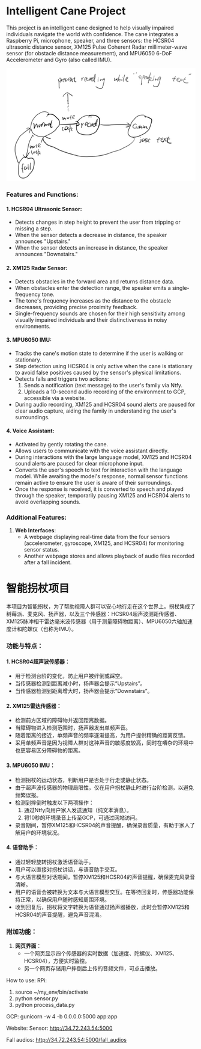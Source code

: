 # Intelligent Cane Project

This project is an intelligent cane designed to help visually impaired individuals navigate the world with confidence. The cane integrates a Raspberry Pi, microphone, speaker, and three sensors: the HCSR04 ultrasonic distance sensor, XM125 Pulse Coherent Radar millimeter-wave sensor (for obstacle distance measurement), and MPU6050 6-DoF Accelerometer and Gyro (also called IMU).

![StateTransfer](./state.png "StateTransfer")

### Features and Functions:

#### 1. **HCSR04 Ultrasonic Sensor**:
- Detects changes in step height to prevent the user from tripping or missing a step.
- When the sensor detects a decrease in distance, the speaker announces "Upstairs."
- When the sensor detects an increase in distance, the speaker announces "Downstairs."

#### 2. **XM125 Radar Sensor**:
- Detects obstacles in the forward area and returns distance data.
- When obstacles enter the detection range, the speaker emits a single-frequency tone.
- The tone's frequency increases as the distance to the obstacle decreases, providing precise proximity feedback.
- Single-frequency sounds are chosen for their high sensitivity among visually impaired individuals and their distinctiveness in noisy environments.

#### 3. **MPU6050 IMU**:
- Tracks the cane's motion state to determine if the user is walking or stationary.
- Step detection using HCSR04 is only active when the cane is stationary to avoid false positives caused by the sensor's physical limitations.
- Detects falls and triggers two actions:
  1. Sends a notification (text message) to the user's family via Ntfy.
  2. Uploads a 10-second audio recording of the environment to GCP, accessible via a website.
- During audio recording, XM125 and HCSR04 sound alerts are paused for clear audio capture, aiding the family in understanding the user's surroundings.

#### 4. **Voice Assistant**:
- Activated by gently rotating the cane.
- Allows users to communicate with the voice assistant directly.
- During interactions with the large language model, XM125 and HCSR04 sound alerts are paused for clear microphone input.
- Converts the user's speech to text for interaction with the language model. While awaiting the model's response, normal sensor functions remain active to ensure the user is aware of their surroundings.
- Once the response is received, it is converted to speech and played through the speaker, temporarily pausing XM125 and HCSR04 alerts to avoid overlapping sounds.

### Additional Features:

1. **Web Interfaces**:
   - A webpage displaying real-time data from the four sensors (accelerometer, gyroscope, XM125, and HCSR04) for monitoring sensor status.
   - Another webpage stores and allows playback of audio files recorded after a fall incident.


# 智能拐杖项目

本项目为智能拐杖，为了帮助视障人群可以安心地行走在这个世界上。拐杖集成了树莓派、麦克风、扬声器，以及三个传感器：HCSR04超声波测距传感器、XM125脉冲相干雷达毫米波传感器（用于测量障碍物距离）、MPU6050六轴加速度计和陀螺仪（也称为IMU）。

### 功能与特点：

#### 1. **HCSR04超声波传感器**：
- 用于检测台阶的变化，防止用户被绊倒或踩空。
- 当传感器检测到距离减小时，扬声器会提示“Upstairs”。
- 当传感器检测到距离增大时，扬声器会提示“Downstairs”。

#### 2. **XM125雷达传感器**：
- 检测前方区域的障碍物并返回距离数据。
- 当障碍物进入检测范围时，扬声器发出单频声音。
- 随着距离的接近，单频声音的频率逐渐提高，为用户提供精确的距离反馈。
- 采用单频声音是因为视障人群对这种声音的敏感度较高，同时在嘈杂的环境中也更容易区分障碍物的距离。

#### 3. **MPU6050 IMU**：
- 检测拐杖的运动状态，判断用户是否处于行走或静止状态。
- 由于超声波传感器的物理局限性，仅在用户拐杖静止时进行台阶检测，以避免频繁误报。
- 检测到摔倒时触发以下两项操作：
  1. 通过Ntfy向用户家人发送通知（纯文本消息）。
  2. 将10秒的环境录音上传至GCP，可通过网站访问。
- 录音期间，暂停XM125和HCSR04的声音提醒，确保录音质量，有助于家人了解用户的环境状况。

#### 4. **语音助手**：
- 通过轻轻旋转拐杖激活语音助手。
- 用户可以直接对拐杖讲话，与语音助手交互。
- 与大语言模型对话期间，暂停XM125和HCSR04的声音提醒，确保麦克风录音清晰。
- 用户的语音会被转换为文本与大语言模型交互。在等待回复时，传感器功能保持正常，以确保用户随时感知周围环境。
- 收到回复后，拐杖将文字转换为语音通过扬声器播放，此时会暂停XM125和HCSR04的声音提醒，避免声音混淆。

### 附加功能：

1. **网页界面**：
   - 一个网页显示四个传感器的实时数据（加速度、陀螺仪、XM125、HCSR04），方便实时监控。
   - 另一个网页存储用户摔倒后上传的音频文件，可点击播放。


How to use:
RPi:
1. source ~/my_env/bin/activate
2. python sensor.py
3. python process_data.py


GCP:
gunicorn -w 4 -b 0.0.0.0:5000 app:app


Website:
Sensor:
http://34.72.243.54:5000

Fall audios:
http://34.72.243.54:5000/fall_audios

